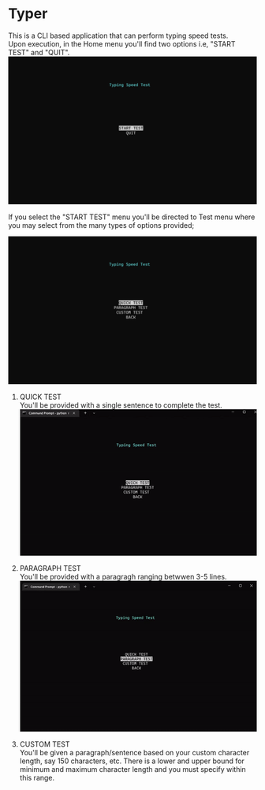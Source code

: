 # Typer
This is a CLI based application that can perform typing speed tests.  
Upon execution, in the Home menu you'll find two options i.e, "START TEST" and "QUIT".  
![Home Menu](https://github.com/ankitkumarakt746/typer/blob/master/README%20resources/Home_Menu.gif)  
  
  
If you select the "START TEST" menu you'll be directed to Test menu where you may select from the many types of options provided;  
  
![Start_Menu](https://github.com/ankitkumarakt746/typer/blob/master/README%20resources/Start_Menu.gif)  
  
  
1. QUICK TEST  
  You'll be provided with a single sentence to complete the test. 
  ![Quick Test](https://github.com/ankitkumarakt746/typer/blob/master/README%20resources/Quick_Test.gif)  
  
  
2. PARAGRAPH TEST  
  You'll be provided with a paragragh ranging betwwen 3-5 lines.
  ![Paragraph Test](https://github.com/ankitkumarakt746/typer/blob/master/README%20resources/Paragraph_Test.gif)
  
3. CUSTOM TEST  
  You'll be given a paragraph/sentence based on your custom character length, say 150 characters, etc. There is a lower and upper bound for minimum and maximum character length and you must specify within this range.
  
